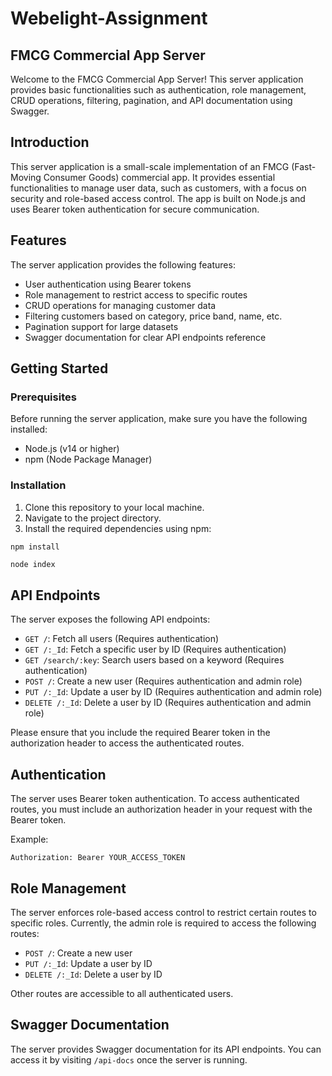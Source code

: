 # Webelight-Assignment
## FMCG Commercial App Server

Welcome to the FMCG Commercial App Server! This server application provides basic functionalities such as authentication, role management, CRUD operations, filtering, pagination, and API documentation using Swagger.



## Introduction

This server application is a small-scale implementation of an FMCG (Fast-Moving Consumer Goods) commercial app. It provides essential functionalities to manage user data, such as customers, with a focus on security and role-based access control. The app is built on Node.js and uses Bearer token authentication for secure communication.

## Features

The server application provides the following features:

- User authentication using Bearer tokens
- Role management to restrict access to specific routes
- CRUD operations for managing customer data
- Filtering customers based on category, price band, name, etc.
- Pagination support for large datasets
- Swagger documentation for clear API endpoints reference

## Getting Started

### Prerequisites

Before running the server application, make sure you have the following installed:

- Node.js (v14 or higher)
- npm (Node Package Manager)

### Installation

1. Clone this repository to your local machine.
2. Navigate to the project directory.
3. Install the required dependencies using npm:

```bash
npm install
```

```Start
node index
```
## API Endpoints

The server exposes the following API endpoints:

- `GET /`: Fetch all users (Requires authentication)
- `GET /:_Id`: Fetch a specific user by ID (Requires authentication)
- `GET /search/:key`: Search users based on a keyword (Requires authentication)
- `POST /`: Create a new user (Requires authentication and admin role)
- `PUT /:_Id`: Update a user by ID (Requires authentication and admin role)
- `DELETE /:_Id`: Delete a user by ID (Requires authentication and admin role)

Please ensure that you include the required Bearer token in the authorization header to access the authenticated routes.

## Authentication

The server uses Bearer token authentication. To access authenticated routes, you must include an authorization header in your request with the Bearer token.

Example:

```Token
Authorization: Bearer YOUR_ACCESS_TOKEN
```

## Role Management

The server enforces role-based access control to restrict certain routes to specific roles. Currently, the admin role is required to access the following routes:

- `POST /`: Create a new user
- `PUT /:_Id`: Update a user by ID
- `DELETE /:_Id`: Delete a user by ID

Other routes are accessible to all authenticated users.

## Swagger Documentation

The server provides Swagger documentation for its API endpoints. You can access it by visiting `/api-docs` once the server is running.

